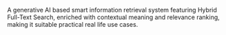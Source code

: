 A generative AI based smart information retrieval system featuring Hybrid Full-Text Search, enriched with contextual meaning and relevance ranking, making it suitable practical real life use cases.
